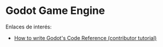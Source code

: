 
# Godot Game Engine

Enlaces de interés:
* [How to write Godot's Code Reference (contributor tutorial)](https://youtu.be/5jeHXxeX-JY)
